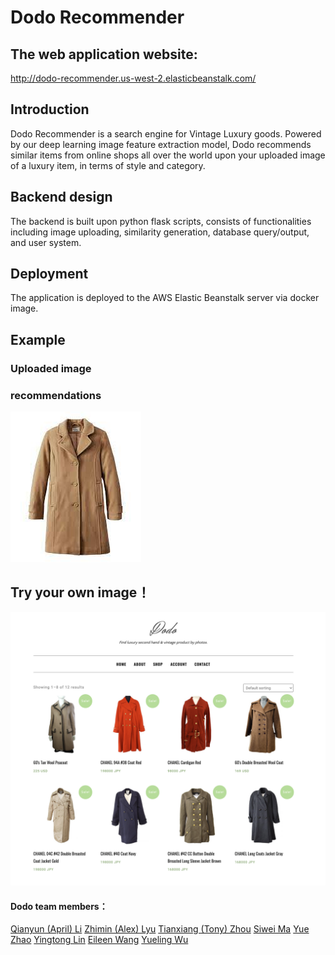 # Dodo Recommender

## The web application website:
<a href="http://dodo-recommender.us-west-2.elasticbeanstalk.com/">http://dodo-recommender.us-west-2.elasticbeanstalk.com/</a>

## Introduction
Dodo Recommender is a search engine for Vintage Luxury goods. Powered by our deep learning image feature extraction model, Dodo recommends similar items from online shops all over the world upon your uploaded image of a luxury item, in terms of style and category.

## Backend design
The backend is built upon python flask scripts, consists of functionalities including image uploading, similarity generation, database query/output, and user system.

## Deployment
The application is deployed to the AWS Elastic Beanstalk server via docker image.

## Example
### Uploaded image

### recommendations
![Clustering of ring shape data](./images/download.jpeg?raw=true)

## Try your own image！
![Clustering of ring shape data](./images/2751623817766_.pic_hd.jpg?raw=true)
#### Dodo team members：
<a href="https://www.linkedin.com/in/april-qianyun-li-a164561a9/">Qianyun (April) Li</a>
<a href="https://www.linkedin.com/in/zhimin-alex-lyu/">Zhimin (Alex) Lyu</a>
<a href="https://www.linkedin.com/in/tianxiang-z-3a814b133/">Tianxiang (Tony) Zhou</a>
<a href="https://www.linkedin.com/in/siwei-ma-28345856/">Siwei Ma</a>
<a href="https://www.linkedin.com/in/yuezhao-oli/">Yue Zhao</a>
<a href="https://www.linkedin.com/in/yingtong-lin/">Yingtong Lin</a>
<a href="https://www.linkedin.com/in/eileen-wang-haoyun/">Eileen Wang</a>
<a href="https://www.linkedin.com/in/yueling-wu-23a318178/">Yueling Wu</a>


